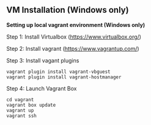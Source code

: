 ## VM Installation (Windows only)

**Setting up local vagrant environment (Windows only)**

Step 1: Install Virtualbox (https://www.virtualbox.org/)

Step 2: Install vagrant (https://www.vagrantup.com/)

Step 3: Install vagant plugins
`````
vagrant plugin install vagrant-vbguest
vagrant plugin install vagrant-hostmanager
`````
 
Step 4: Launch Vagrant Box
`````
cd vagrant
vagrant box update
vagrant up 
vagrant ssh
`````

